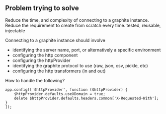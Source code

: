 

## Problem trying to solve

Reduce the time, and complexity of connecting to a graphite instance.  Reduce the requirement to create from scratch every time.
tested, reusable, injectable

Connecting to a graphite instance should involve

 - identifying the server name, port, or alternatively a specific environment
 - configuring the http component
 - configuring the httpProvider
 - identifying the graphite protocol to use (raw, json, csv, pickle, etc)
 - configuring the http transformers (in and out)

How to handle the following?

```
app.config(['$httpProvider', function ($httpProvider) {
    $httpProvider.defaults.useXDomain = true;
    delete $httpProvider.defaults.headers.common['X-Requested-With'];
}
]);
```




